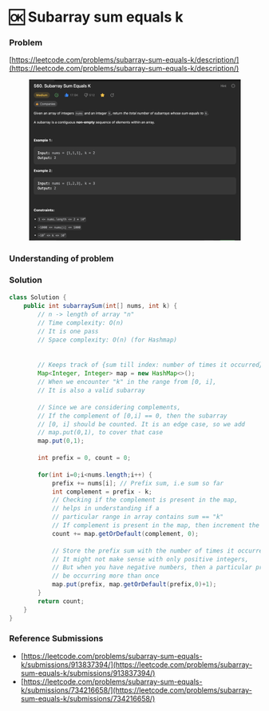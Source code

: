 # 🆗 Subarray sum equals k

### Problem

[https://leetcode.com/problems/subarray-sum-equals-k/description/](https://leetcode.com/problems/subarray-sum-equals-k/description/)

<figure><img src="../../.gitbook/assets/image (20) (1).png" alt=""><figcaption></figcaption></figure>

### Understanding of problem

### Solution&#x20;

```java
class Solution {
    public int subarraySum(int[] nums, int k) {
        // n -> length of array "n"
        // Time complexity: O(n) 
        // It is one pass
        // Space complexity: O(n) (for Hashmap)


        // Keeps track of {sum till index: number of times it occurred}
        Map<Integer, Integer> map = new HashMap<>();
        // When we encounter "k" in the range from [0, i],
        // It is also a valid subarray

        // Since we are considering complements,
        // If the complement of [0,i] == 0, then the subarray
        // [0, i] should be counted. It is an edge case, so we add
        // map.put(0,1), to cover that case
        map.put(0,1); 

        int prefix = 0, count = 0;

        for(int i=0;i<nums.length;i++) {
            prefix += nums[i]; // Prefix sum, i.e sum so far
            int complement = prefix - k;
            // Checking if the complement is present in the map, 
            // helps in understanding if a 
            // particular range in array contains sum == "k"
            // If complement is present in the map, then increment the count
            count += map.getOrDefault(complement, 0);

            // Store the prefix sum with the number of times it occurred
            // It might not make sense with only positive integers,
            // But when you have negative numbers, then a particular prefix might
            // be occurring more than once
            map.put(prefix, map.getOrDefault(prefix,0)+1);
        }
        return count;
    }
}
```

### Reference Submissions

* [https://leetcode.com/problems/subarray-sum-equals-k/submissions/913837394/](https://leetcode.com/problems/subarray-sum-equals-k/submissions/913837394/)
* [https://leetcode.com/problems/subarray-sum-equals-k/submissions/734216658/](https://leetcode.com/problems/subarray-sum-equals-k/submissions/734216658/)
